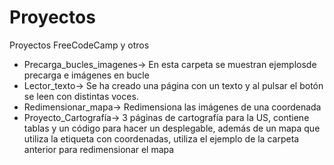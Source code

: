 # Proyectos
Proyectos FreeCodeCamp y otros

- Precarga_bucles_imagenes-> En esta carpeta se muestran ejemplosde precarga e imágenes en bucle
- Lector_texto-> Se ha creado una página con un texto y al pulsar el botón se leen con distintas voces.
- Redimensionar_mapa-> Redimensiona las imágenes de una coordenada
- Proyecto_Cartografía-> 3 páginas de cartografía para la US, contiene tablas y un código para hacer un desplegable, además de un mapa que utiliza la etiqueta <map> con coordenadas, utiliza el ejemplo de la carpeta anterior para redimensionar el mapa
